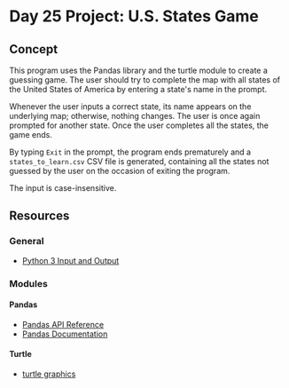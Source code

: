 # Day 25 Project: U.S. States Game

## Concept

This program uses the Pandas library and the turtle module to create a guessing game. The user should
try to complete the map with all states of the United States of America by entering a state's name in the prompt.

Whenever the user inputs a correct state, its name appears on the underlying map; otherwise, nothing changes.
The user is once again prompted for another state. Once the user completes all the states, the game ends.

By typing `Exit` in the prompt, the program ends prematurely and a `states_to_learn.csv` CSV file is
generated, containing all the states not guessed by the user on the occasion of exiting the program.

The input is case-insensitive.

## Resources

### General

- [Python 3 Input and Output](https://docs.python.org/3/tutorial/inputoutput.html#input-and-output)

### Modules

#### Pandas

- [Pandas API Reference](https://pandas.pydata.org/docs/reference/index.html)
- [Pandas Documentation](https://pandas.pydata.org/docs/)

#### Turtle

- [turtle graphics](https://docs.python.org/3/library/turtle.html#module-turtle)